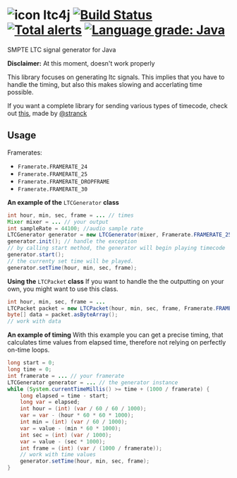 # ![icon](https://mrexplode.github.io/resources/ltc4j/icon32.png) ltc4j [![Build Status](https://travis-ci.org/MrExplode/ltc4j.svg?branch=master)](https://travis-ci.org/MrExplode/ltc4j) [![Total alerts](https://img.shields.io/lgtm/alerts/g/MrExplode/ltc4j.svg?logo=lgtm&logoWidth=18)](https://lgtm.com/projects/g/MrExplode/ltc4j/alerts/) [![Language grade: Java](https://img.shields.io/lgtm/grade/java/g/MrExplode/ltc4j.svg?logo=lgtm&logoWidth=18)](https://lgtm.com/projects/g/MrExplode/ltc4j/context:java)

SMPTE LTC signal generator for Java

**Disclaimer:** At this moment, doesn't work properly

This library focuses on generating ltc signals. This implies that you have to handle the timing, but also this makes slowing and accerlating time possible.

If you want a complete library for sending various types of timecode, check out [this](https://github.com/stranck/JavaTimecode), made by [@stranck](https://github.com/stranck)
## Usage
 Framerates:
  - `Framerate.FRAMERATE_24`
  - `Framerate.FRAMERATE_25`
  - `Framerate.FRAMERATE_DROPFRAME`
  - `Framerate.FRAMERATE_30`

**An example of the** `LTCGenerator` **class**
```java
int hour, min, sec, frame = ... // times
Mixer mixer = ... // your output
int sampleRate = 44100; //audio sample rate
LTCGenerator generator = new LTCGenerator(mixer, Framerate.FRAMERATE_25, sampleRate);
generator.init(); // handle the exception
// by calling start method, the generator will begin playing timecode
generator.start();
// the currenty set time will be played.
generator.setTime(hour, min, sec, frame);
```
**Using the** `LTCPacket` **class**
If you want to handle the the outputting on your own, you might want to use this class.
```java
int hour, min, sec, frame = ...
LTCPacket packet = new LTCPacket(hour, min, sec, frame, Framerate.FRAMERATE_25);
byte[] data = packet.asByteArray();
// work with data
```
**An example of timing**
With this example you can get a precise timing, that calculates time values from elapsed time, therefore not relying on perfectly on-time loops.
```java
long start = 0;
long time = 0;
int framerate = ... // your framerate
LTCGenerator generator = ... // the generator instance
while (System.currentTimeMillis() >= time + (1000 / framerate) {
    long elapsed = time - start;
    long var = elapsed;
    int hour = (int) (var / 60 / 60 / 1000);
    var = var - (hour * 60 * 60 * 1000);
    int min = (int) (var / 60 / 1000);
    var = value - (min * 60 * 1000);
    int sec = (int) (var / 1000);
    var = value - (sec * 1000);
    int frame = (int) (var / (1000 / framerate));
    // work with time values
    generator.setTime(hour, min, sec, frame);
}
```